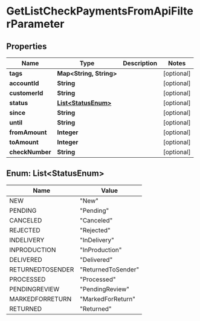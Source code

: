 

# GetListCheckPaymentsFromApiFilterParameter


## Properties

| Name | Type | Description | Notes |
|------------ | ------------- | ------------- | -------------|
|**tags** | **Map&lt;String, String&gt;** |  |  [optional] |
|**accountId** | **String** |  |  [optional] |
|**customerId** | **String** |  |  [optional] |
|**status** | [**List&lt;StatusEnum&gt;**](#List&lt;StatusEnum&gt;) |  |  [optional] |
|**since** | **String** |  |  [optional] |
|**until** | **String** |  |  [optional] |
|**fromAmount** | **Integer** |  |  [optional] |
|**toAmount** | **Integer** |  |  [optional] |
|**checkNumber** | **String** |  |  [optional] |



## Enum: List&lt;StatusEnum&gt;

| Name | Value |
|---- | -----|
| NEW | &quot;New&quot; |
| PENDING | &quot;Pending&quot; |
| CANCELED | &quot;Canceled&quot; |
| REJECTED | &quot;Rejected&quot; |
| INDELIVERY | &quot;InDelivery&quot; |
| INPRODUCTION | &quot;InProduction&quot; |
| DELIVERED | &quot;Delivered&quot; |
| RETURNEDTOSENDER | &quot;ReturnedToSender&quot; |
| PROCESSED | &quot;Processed&quot; |
| PENDINGREVIEW | &quot;PendingReview&quot; |
| MARKEDFORRETURN | &quot;MarkedForReturn&quot; |
| RETURNED | &quot;Returned&quot; |




